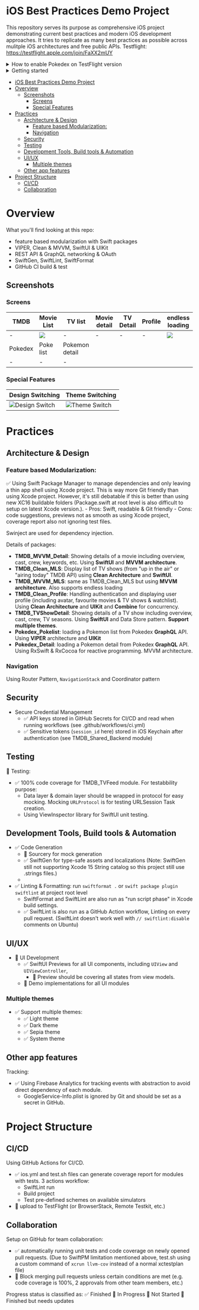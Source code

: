 iOS Best Practices Demo Project
=============================

This repository serves its purpose as  comprehensive iOS project demonstrating current best practices and modern iOS development approaches. It tries to replicate as many best practices as possible across mulitple iOS architectures and free public APIs. Testflight: https://testflight.apple.com/join/FaXX2mUY

<details>
<summary>How to enable Pokedex on TestFlight version</summary>

Please search for a Pokemon film and click on "Pocket Monster" keyword from detail page to enable Pokedex tab.

</details>

<details>
<summary>Getting started</summary>
Create a xcconfig file with this pattern in Build.xcconfig:

```
TMDB_API_KEY=
PRODUCT_BUNDLE_IDENTIFIER=
```

Also adding a GoogleService-Info.plist file to the root of the project for Firebase Analytics. (Or setting the false flag in Rebuild/Rebuild/RebuildApp.swift to skip Firebase Analytics)

</details>


- [iOS Best Practices Demo Project](#ios-best-practices-demo-project)
- [Overview](#overview)
  - [Screenshots](#screenshots)
    - [Screens](#screens)
    - [Special Features](#special-features)
- [Practices](#practices)
  - [Architecture \& Design](#architecture--design)
    - [Feature based Modularization:](#feature-based-modularization)
    - [Navigation](#navigation)
  - [Security](#security)
  - [Testing](#testing)
  - [Development Tools, Build tools \& Automation](#development-tools-build-tools--automation)
  - [UI/UX](#uiux)
    - [Multiple themes](#multiple-themes)
  - [Other app features](#other-app-features)
- [Project Structure](#project-structure)
  - [CI/CD](#cicd)
  - [Collaboration](#collaboration)


# Overview 

What you'll find looking at this repo:
- feature based modularization with Swift packages
- VIPER, Clean & MVVM, SwiftUI & UIKit
- REST API & GraphQL networking & OAuth 
- SwiftGen, SwiftLint, SwiftFormat
- GitHub CI build & test

## Screenshots

### Screens

|TMDB| Movie List | TV list | Movie detail | TV Detail | Profile | endless loading |
|-|-|-|-|-|-|-|
|-|![](.screenshots/moviefeed.gif)|-|-|-|-|![](.screenshots/moviefeed-endless.gif)|
|Pokedex|Poke list|Pokemon detail|
|-|-|-|

### Special Features

| Design Switching | Theme Switching |
|---------|------|
| ![Design Switch](.screenshots/switch-design.gif) | ![Theme Switch](.screenshots/switch-themes.gif) |

# Practices

## Architecture & Design

### Feature based Modularization:

✅ Using Swift Package Manager to manage dependencies and only leaving a thin app shell using Xcode project. This is way more Git friendly than using Xcode project. However, it's still debatable if this is better than using new XC16 buildable folders (Package.swift at root level is also difficult to setup on latest Xcode version.). 
    - Pros: Swift, readable & Git friendly 
    - Cons: code suggestions, previews not as smooth as using Xcode project, coverage report also not ignoring test files.

Swinject are used for dependency injection.

Details of packages:
- **TMDB_MVVM_Detail**: Showing details of a movie including overview, cast, crew, keywords, etc. Using **SwiftUI** and **MVVM architecture**. 
- **TMDB_Clean_MLS**: Display list of TV shows (from "up in the air" or "airing today" TMDB API) using **Clean Architecture** and **SwiftUI**.
- **TMDB_MVVM_MLS**: same as TMDB_Clean_MLS but using **MVVM architecture**. Also supports endless loading
- **TMDB_Clean_Profile**: Handling authentication and displaying user profile (including avatar, favourite movies & TV shows & watchlist). Using **Clean Architecture** and **UIKit** and **Combine** for concurrency.
- **TMDB_TVShowDetail**: Showing details of a TV show including overview, cast, crew, TV seasons. Using **SwiftUI** and Data Store pattern. **Support multiple themes**.
- **Pokedex_Pokelist**: loading a Pokemon list from Pokedex **GraphQL** API. Using **VIPER** architecture and **UIKit**
- **Pokedex_Detail**: loading a Pokemon detail from Pokedex **GraphQL** API. Using RxSwift & RxCocoa for reactive programming. MVVM architecture.

### Navigation

Using Router Pattern, `NavigationStack` and Coordinator pattern

## Security

- Secure Credential Management
    - ✅ API keys stored in GitHub Secrets for CI/CD and read when running workflows (see .github/workflows/ci.yml)
    - ✅ Sensitive tokens (`session_id` here) stored in iOS Keychain after authentication (see TMDB_Shared_Backend module)

## Testing

🚧 Testing: 
- ✅ 100% code coverage for TMDB_TVFeed module. For testabbility purpose:
    - Data layer & domain layer should be wrapped in protocol for easy mocking. Mocking `URLProtocol` is for testing URLSession Task creation.
    - Using ViewInspector library for SwiftUI unit testing.

## Development Tools, Build tools & Automation

- ✅ Code Generation
    - 🔴 Sourcery for mock generation
    - ✅ SwiftGen for type-safe assets and localizations (Note: SwiftGen still not supporting Xcode 15 String catalog so this project still use .strings files.)
    - 
- ✅ Linting & Formatting: run `swiftformat .` or `swift package plugin swiftlint` at project root level
  - SwiftFormat and SwiftLint are also run as "run script phase" in Xcode build settings.
  - ✅ SwiftLint is also run as a GitHub Action workflow, Linting on every pull request. (SwiftLint doesn't work well with `// swiftlint:disable` comments on Ubuntu)

</details>

## UI/UX

- 🚧 UI Development
    - ✅ SwiftUI Previews for all UI components, including `UIView` and `UIViewController`, 
        - 🚧 Preview should be covering all states from view models.
    - 🚧 Demo implementations for all UI modules

### Multiple themes

- ✅ Support multiple themes:
    - ✅ Light theme
    - ✅ Dark theme
    - ✅ Sepia theme
    - ✅ System theme

## Other app features

Tracking:
- ✅  Using Firebase Analytics for tracking events with abstraction to avoid direct dependency of each module.
  - GoogleService-Info.plist is ignored by Git and should be set as a secret in GitHub.

# Project Structure
## CI/CD

Using GitHub Actions for CI/CD.
- ✅ ios.yml and test.sh files can generate coverage report for modules with tests. 3 actions workflow:
  - SwiftLint run
  - Build project
  - Test pre-defined schemes on available simulators
- 🔴 upload to TestFlight (or BrowserStack, Remote Testkit, etc.)

## Collaboration

Setup on GitHub for team collaboration:
- ✅ automatically running unit tests and code coverage on newly opened pull requests. (Due to SwiftPM limitation mentioned above, test.sh using a custom command of `xcrun llvm-cov` instead of a normal xctestplan file) 
- 🚧 Block merging pull requests unless certain conditions are met (e.g. code coverage is 100%, 2 approvals from other team members, etc.)


Progress status is classified as: ✅ Finished 🚧 In Progress 🔴 Not Started 🔔 Finished but needs updates